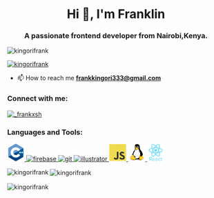 <h1 align="center">Hi 👋, I'm Franklin</h1>
<h3 align="center">A passionate frontend developer from Nairobi,Kenya.</h3>

<p align="left"> <img src="https://komarev.com/ghpvc/?username=kingorifrank&label=Profile%20views&color=0e75b6&style=flat" alt="kingorifrank" /> </p>

<p align="left"> <a href="https://github.com/ryo-ma/github-profile-trophy"><img src="https://github-profile-trophy.vercel.app/?username=kingorifrank" alt="kingorifrank" /></a> </p>

- 📫 How to reach me **frankkingori333@gmail.com**

<h3 align="left">Connect with me:</h3>
<p align="left">
<a href="https://instagram.com/_frankxsh" target="blank"><img align="center" src="https://raw.githubusercontent.com/rahuldkjain/github-profile-readme-generator/master/src/images/icons/Social/instagram.svg" alt="_frankxsh" height="30" width="40" /></a>
</p>

<h3 align="left">Languages and Tools:</h3>
<p align="left"> <a href="https://www.w3schools.com/cpp/" target="_blank" rel="noreferrer"> <img src="https://raw.githubusercontent.com/devicons/devicon/master/icons/cplusplus/cplusplus-original.svg" alt="cplusplus" width="40" height="40"/> </a> <a href="https://firebase.google.com/" target="_blank" rel="noreferrer"> <img src="https://www.vectorlogo.zone/logos/firebase/firebase-icon.svg" alt="firebase" width="40" height="40"/> </a> <a href="https://git-scm.com/" target="_blank" rel="noreferrer"> <img src="https://www.vectorlogo.zone/logos/git-scm/git-scm-icon.svg" alt="git" width="40" height="40"/> </a> <a href="https://www.adobe.com/in/products/illustrator.html" target="_blank" rel="noreferrer"> <img src="https://www.vectorlogo.zone/logos/adobe_illustrator/adobe_illustrator-icon.svg" alt="illustrator" width="40" height="40"/> </a> <a href="https://developer.mozilla.org/en-US/docs/Web/JavaScript" target="_blank" rel="noreferrer"> <img src="https://raw.githubusercontent.com/devicons/devicon/master/icons/javascript/javascript-original.svg" alt="javascript" width="40" height="40"/> </a> <a href="https://www.linux.org/" target="_blank" rel="noreferrer"> <img src="https://raw.githubusercontent.com/devicons/devicon/master/icons/linux/linux-original.svg" alt="linux" width="40" height="40"/> </a> <a href="https://reactjs.org/" target="_blank" rel="noreferrer"> <img src="https://raw.githubusercontent.com/devicons/devicon/master/icons/react/react-original-wordmark.svg" alt="react" width="40" height="40"/> </a> </p>

<p><img align="left" src="https://github-readme-stats.vercel.app/api/top-langs?username=kingorifrank&show_icons=true&locale=en&layout=compact" alt="kingorifrank" /></p>

<p>&nbsp;<img align="center" src="https://github-readme-stats.vercel.app/api?username=kingorifrank&show_icons=true&locale=en" alt="kingorifrank" /></p>

<p><img align="center" src="https://github-readme-streak-stats.herokuapp.com/?user=kingorifrank&" alt="kingorifrank" /></p>
